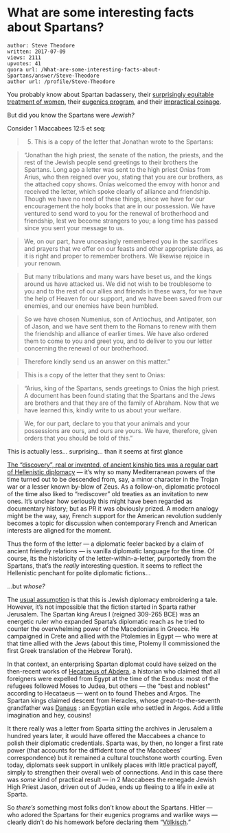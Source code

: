 # What are some interesting facts about Spartans?

	author: Steve Theodore
	written: 2017-07-09
	views: 2111
	upvotes: 41
	quora url: /What-are-some-interesting-facts-about-Spartans/answer/Steve-Theodore
	author url: /profile/Steve-Theodore


You probably know about Spartan badassery, their [surprisingly equitable treatment of women](http://www.ancient.eu/article/123/), their [eugenics program](http://spartareconsidered.blogspot.com/2011/11/infanticide-in-sparta-and-athens.html), and their [impractical coinage](http://www.coinweek.com/featured-news/ancient-coins-sparta/).

But did you know the Spartans were _Jewish?_ 

Consider 1 Maccabees 12:5 et seq:

> 5. This is a copy of the letter that Jonathan wrote to the Spartans:

> “Jonathan the high priest, the senate of the nation, the priests, and the rest of the Jewish people send greetings to their brothers the Spartans. Long ago a letter was sent to the high priest Onias from Arius, who then reigned over you, stating that you are our brothers, as the attached copy shows. Onias welcomed the envoy with honor and received the letter, which spoke clearly of alliance and friendship. Though we have no need of these things, since we have for our encouragement the holy books that are in our possession. We have ventured to send word to you for the renewal of brotherhood and friendship, lest we become strangers to you; a long time has passed since you sent your message to us.

> We, on our part, have unceasingly remembered you in the sacrifices and prayers that we offer on our feasts and other appropriate days, as it is right and proper to remember brothers. We likewise rejoice in your renown.

> But many tribulations and many wars have beset us, and the kings around us have attacked us. We did not wish to be troublesome to you and to the rest of our allies and friends in these wars, for we have the help of Heaven for our support, and we have been saved from our enemies, and our enemies have been humbled.

> So we have chosen Numenius, son of Antiochus, and Antipater, son of Jason, and we have sent them to the Romans to renew with them the friendship and alliance of earlier times. We have also ordered them to come to you and greet you, and to deliver to you our letter concerning the renewal of our brotherhood.

> Therefore kindly send us an answer on this matter.”

> This is a copy of the letter that they sent to Onias:

> “Arius, king of the Spartans, sends greetings to Onias the high priest. A document has been found stating that the Spartans and the Jews are brothers and that they are of the family of Abraham. Now that we have learned this, kindly write to us about your welfare.

> We, for our part, declare to you that your animals and your possessions are ours, and ours are yours. We have, therefore, given orders that you should be told of this.”

This is actually less… surprising… than it seems at first glance

[The “discovery”, real or invented, of ancient kinship ties was a regular part of Hellenistic diplomacy](https://books.google.com/books?isbn=0292739591) — it’s why so many Mediterranean powers of the time turned out to be descended from, say, a minor character in the Trojan war or a lesser known by-blow of Zeus. As a follow-on, diplomatic protocol of the time also liked to “rediscover” old treaties as an invitation to new ones. It’s unclear how seriously this might have been regarded as documentary history; but as PR it was obviously prized. A modern analogy might be the way, say, French support for the American revolution suddenly becomes a topic for discussion when contemporary French and American interests are aligned for the moment.

Thus the form of the letter — a diplomatic feeler backed by a claim of ancient friendly relations — is vanilla diplomatic language for the time. Of course, its the historicity of the letter-within-a-letter, purportedly from the Spartans, that’s the _really_  interesting question. It seems to reflect the Hellenistic penchant for polite diplomatic fictions…

…but _whose?_ 

The [usual assumption](https://books.google.com/books?id=7tgXDQAAQBAJ&lpg=PA162&pg=PA153#v=onepage&q&f=false) is that this is Jewish diplomacy embroidering a tale. However, it’s not impossible that the fiction started in Sparta rather Jerusalem. The Spartan king Areus I (reigned 309-265 BCE) was an energetic ruler who expanded Sparta’s diplomatic reach as he tried to counter the overwhelming power of the Macedonians in Greece. He campaigned in Crete and allied with the Ptolemies in Egypt — who were at that time allied with the Jews (about this time, Ptolemy II commissioned the first Greek translation of the Hebrew Torah).

In that context, an enterprising Spartan diplomat could have seized on the then-recent works of [Hecataeus of Abdera](https://en.wikipedia.org/wiki/Hecataeus_of_Abdera), a historian who claimed that all foreigners were expelled from Egypt at the time of the Exodus: most of the refugees followed Moses to Judea, but others — the “best and noblest” according to Hecataeus — went on to found Thebes and Argos. The Spartan kings claimed descent from Heracles, whose great-to-the-seventh grandfather was [Danaus](https://en.wikipedia.org/wiki/Danaus) : an Egyptian exile who settled in Argos. Add a little imagination and hey, cousins!

It there really was a letter from Sparta sitting the archives in Jerusalem a hundred years later, it would have offered the Maccabees a chance to polish their diplomatic credentials. Sparta was, by then, no longer a first rate power (that accounts for the diffident tone of the Maccabees’ correspondence) but it remained a cultural touchstone worth courting. Even today, diplomats seek support in unlikely places with little practical payoff, simply to strengthen their overall web of connections. And in this case there was _some_  kind of practical result — in 2 Maccabees the renegade Jewish High Priest Jason, driven out of Judea, ends up fleeing to a life in exile at Sparta.

So _there’s_  something most folks don’t know about the Spartans. Hitler — who adored the Spartans for their eugenics programs and warlike ways — clearly didn’t do his homework before declaring them “[Völkisch](http://www.goodreads.com/quotes/634563-sparta-must-be-regarded-as-the-first-v-lkisch-state-the).”

